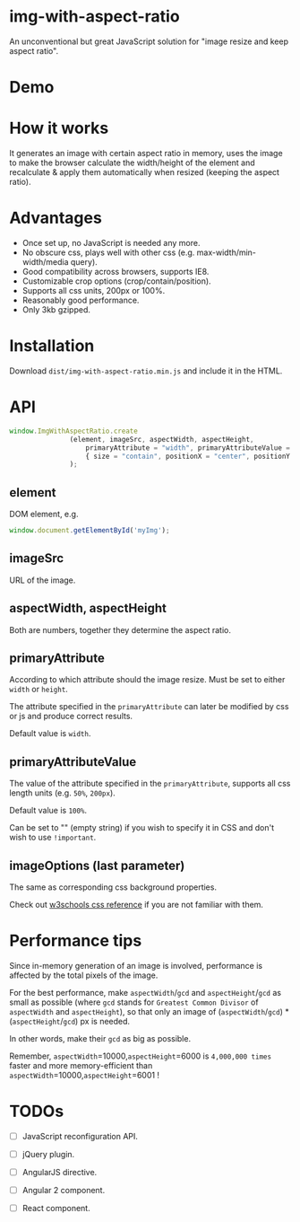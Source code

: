 img-with-aspect-ratio
===========================

An unconventional but great JavaScript solution for "image resize and keep aspect ratio".

# Demo


# How it works
It generates an image with certain aspect ratio in memory, uses the image to make the browser calculate the width/height of the element and recalculate & apply them automatically when resized (keeping the aspect ratio).

# Advantages
* Once set up, no JavaScript is needed any more.
* No obscure css, plays well with other css (e.g. max-width/min-width/media query).
* Good compatibility across browsers, supports IE8.
* Customizable crop options (crop/contain/position).
* Supports all css units, 200px or 100%.
* Reasonably good performance.
* Only 3kb gzipped.

# Installation
Download ```dist/img-with-aspect-ratio.min.js``` and include it in the HTML.

# API
```javascript
window.ImgWithAspectRatio.create
               (element, imageSrc, aspectWidth, aspectHeight,
                   primaryAttribute = "width", primaryAttributeValue = "100%",
                   { size = "contain", positionX = "center", positionY = "center", repeat = "no-repeat" } = {}
               );
```

## element
DOM element, e.g.
```javascript
window.document.getElementById('myImg');
```

## imageSrc
URL of the image.

## aspectWidth, aspectHeight
Both are numbers, together they determine the aspect ratio.

## primaryAttribute
According to which attribute should the image resize.
Must be set to either ```width``` or ```height```.

The attribute specified in the ```primaryAttribute``` can later be modified by css or js and produce correct results.

Default value is ```width```.

## primaryAttributeValue
The value of the attribute specified in the ```primaryAttribute```, supports all css length units (e.g. ```50%```, ```200px```).

Default value is ```100%```.

Can be set to "" (empty string) if you wish to specify it in CSS and don't wish to use ```!important```.

## imageOptions (last parameter)
The same as corresponding css background properties.

Check out [w3schools css reference](https://www.w3schools.com/cssref/css3_pr_background.asp) if you are not familiar with them.

# Performance tips
Since in-memory generation of an image is involved, performance is affected by the total pixels of the image.

For the best performance, make ```aspectWidth```/```gcd``` and ```aspectHeight```/```gcd``` as small as possible (where ```gcd``` stands for ```Greatest Common Divisor``` of ```aspectWidth``` and ```aspectHeight```), so that only an image of (```aspectWidth```/```gcd```) * (```aspectHeight```/```gcd```) px is needed.

In other words, make their ```gcd``` as big as possible.

Remember, ```aspectWidth```=10000,```aspectHeight```=6000 is ```4,000,000 times``` faster and more memory-efficient than ```aspectWidth```=10000,```aspectHeight```=6001 ! 

# TODOs
- [ ] JavaScript reconfiguration API. 
- [ ] jQuery plugin. 
- [ ] AngularJS directive. 
- [ ] Angular 2 component. 
- [ ] React component. 

